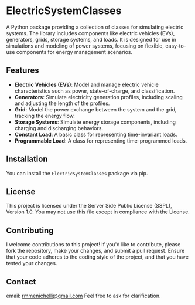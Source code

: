 # ElectricSystemClasses

A Python package providing a collection of classes for simulating electric systems. The library includes components like electric vehicles (EVs), generators, grids, storage systems, and loads. 
It is designed for use in simulations and modeling of power systems, focusing on flexible, easy-to-use components for energy management scenarios.

## Features

- **Electric Vehicles (EVs)**: Model and manage electric vehicle characteristics such as power, state-of-charge, and classification.
- **Generators**: Simulate electricity generation profiles, including scaling and adjusting the length of the profiles.
- **Grid**: Model the power exchange between the system and the grid, tracking the energy flow.
- **Storage Systems**: Simulate energy storage components, including charging and discharging behaviors.
- **Constant Load**: A basic class for representing time-invariant loads.
- **Programmable Load**: A class for representing time-programmed loads.

## Installation

You can install the `ElectricSystemClasses` package via pip.

## License

This project is licensed under the Server Side Public License (SSPL), Version 1.0. You may not use this file except in compliance with the License.

## Contributing

I welcome contributions to this project! If you'd like to contribute, please fork the repository, make your changes, and submit a pull request. Ensure that your code adheres to the coding style of the project, and that you have tested your changes.

## Contact

email: rmmenichelli@gmail.com
Feel free to ask for clarification.